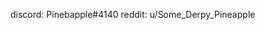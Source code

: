 discord: Pinebapple#4140 
reddit: u/Some_Derpy_Pineapple

<!---
pynappo/pynappo is a ✨ special ✨ repository because its `README.md` (this file) appears on your GitHub profile.
You can click the Preview link to take a look at your changes.
--->
